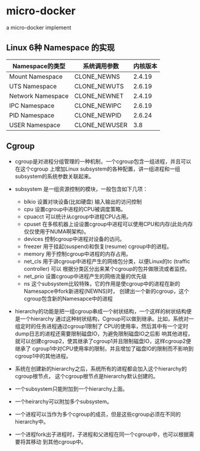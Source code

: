 # micro-docker
a micro-docker implement

## Linux 6种 Namespace 的实现

Namespace的类型 | 系统调用参数 |  内核版本
-|-|-
Mount Namespace   | CLONE_NEWNS   | 2.4.19  |
UTS Namespace     | CLONE_NEWUTS  | 2.6.19  |
Network Namespace | CLONE_NEWNET  | 2.4.19  |
IPC Namespace     | CLONE_NEWIPC  | 2.6.19  |
PID Namespace     | CLONE_NEWPID  | 2.6.24  |
USER Namespace    | CLONE_NEWUSER | 3.8     |


## Cgroup

* cgroup是对进程分组管理的一种机制，一个cgroup包含一组进程，并且可以在这个cgroup
  上增加Linux subsystem的各种配置，讲一组进程和一组subsystem的系统参数关联起来。

* subsystem 是一组资源控制的模块，一般包含如下几项：
  * blkio 设置对块设备(比如硬盘) 输入输出的访问控制
  * cpu 设置cgroup中进程的CPU被调度策略。
  * cpuacct 可以统计从cgroup中进程CPU占用。
  * cpuset 在多核机器上设设置cgroup中进程可以使用CPU和内存(此处内存仅仅使用于NUMA啊架构)。
  * devices 控制cgroup中进程对设备的访问。
  * freezer 用于挂起(suspend)和恢复(resume) cgroup中的进程。
  * memory 用于控制cgroup中进程的内存占用。
  * net_cls 用于讲cgroup中进程产生的网络包分类，以便Linux的tc (traffic controller) 可以
    根据分类区分出来某个cgroup的包并做限流或者监控。
  * net_prio 设置cgroup中进程产生的网络流量的优先级
  * ns 这个subsystem比较特殊，它的作用是使cgroup中的进程在新的Namesapce中fork新进程(NEWNS)时，
    创建出一个新的cgroup，这个cgroup包含新的Namesapce中的进程

* hierarchy的功能是把一组cgroup串成一个树状结构，一个这样的树状结构便是一个hierarchy
  通过这种树状结构，Cgroup可以做到继承。比如，系统对一组定时的任务进程通过cgroup1限制了
  CPU的使用率，然后其中有一个定时dump日志的进程还需要限制磁盘IO，为避免限制磁盘IO之后影
  响其他进程，就可以创建cgroup2，使其继承了cgroup1并且限制磁盘IO，这样cgroup2便继承了
  cgroup1中对CPU使用率的限制，并且增加了磁盘IO的限制而不影响到cgroup1中的其他进程。


* 系统在创建新的hierarchy之后，系统所有的进程都会加入这个hierarchy的cgroup根节点，
  这个cgroup根节点是hierarchy默认创建的。

* 一个subsystem只能附加到一个hierarchy上面。

* 一个heirarchy可以附加多个subsystem。

* 一个进程可以当作为多个cgroup的成员，但是这些cgroup必须在不同的hierarchy中。

* 一个进程fork出子进程时，子进程和父进程在同一个cgroup中，也可以根据需要将其移动
  到其他cgroup中。